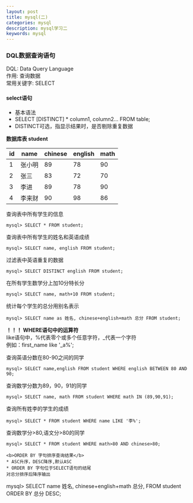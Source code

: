 ```yaml
---
layout: post
title: mysql(二)
categories: mysql
description: mysql学习二
keywords: mysql
---
```


### DQL数据查询语句  
DQL: Data Query Language  
作用: 查询数据  
常用关键字: SELECT  

#### select语句  
* 基本语法  
* SELECT [DISTINCT] * column1, column2... FROM table;  
* DISTINCT可选，指显示结果时，是否剔除重复数据  

<strong>数据库表    student</strong>
<table>
		<thead>
				<tr>
						<th>id</th>
						<th>name</th>
						<th>chinese</th>
						<th>english</th>
						<th>math</th>
				</tr>
		</thead>
		<tbody>
				<tr>
						<td>1</td>
						<td>张小明</td>
						<td>89</td>
						<td>78</td>
						<td>90</td>
				</tr>
				<tr>
						<td>2</td>
						<td>张三</td>
						<td>83</td>
						<td>72</td>
						<td>70</td>
				</tr>
				<tr>
						<td>3</td>
						<td>李进</td>
						<td>89</td>
						<td>78</td>
						<td>90</td>
				</tr>
				<tr>
						<td>4</td>
						<td>李来财</td>
						<td>90</td>
						<td>98</td>
						<td>86</td>
				</tr>
		</tbody>
</table>

查询表中所有学生的信息  
```
mysql> SELECT * FROM student;
```  
查询表中所有学生的姓名和英语成绩  
```
mysql> SELECT name, english FROM student;
```  
过滤表中英语重复的数据  
```
mysql> SELECT DISTINCT english FROM student;  
```  
在所有学生数学分上加10分特长分  
```
mysql> SELECT name, math+10 FROM student;
```  
统计每个学生的总分用别名表示  
```
mysql> SELECT name as 姓名, chinese+english+math 总分 FROM student;
```  

<b>！！！ WHERE语句中的运算符</b>  
like语句中，%代表零个或多个任意字符，_代表一个字符  
例如：first_name like '_a%';

查询英语分数在80-90之间的同学
```
mysql> SELECT name,english FROM student WHERE english BETWEEN 80 AND 90;
```  
查询数学分数为89，90，91的同学  
```
mysql> SELECT name, math FROM student WHERE math IN (89,90,91);
```  
查询所有姓李的学生的成绩  
```
mysql> SELECT * FROM student WHERE name LIKE '李%';
```  
查询数学分>80,语文分>80的同学  
```
mysql> SELECT * FROM student WHERE math>80 AND chinese>80;

<b>ORDER BY 字句排序查询结果</b>  
* ASC升序，DESC降序,默认ASC  
* ORDER BY 字句位于SELECT语句的结尾  
对总分排序后降序输出  
```
mysql> SELECT name 姓名, chinese+english+math 总分, FROM student ORDER BY 总分 DESC;
```  